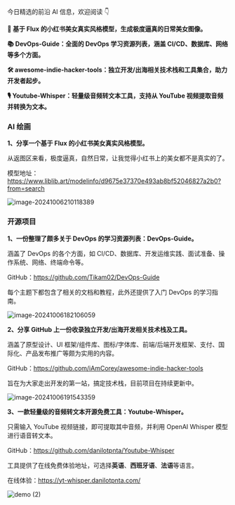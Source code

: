 今日精选的前沿 AI 信息，欢迎阅读 👇

**🎨 基于 Flux 的小红书美女真实风格模型，生成极度逼真的日常美女图像。**

**📚 DevOps-Guide：全面的 DevOps 学习资源列表，涵盖 CI/CD、数据库、网络等多个方面。**

**🛠️ awesome-indie-hacker-tools：独立开发/出海相关技术栈和工具集合，助力开发者起步。**

**🎙️ Youtube-Whisper：轻量级音频转文本工具，支持从 YouTube 视频提取音频并转换为文本。**



### AI 绘画

**1、分享一个基于 Flux 的小红书美女真实风格模型。**

从返图区来看，极度逼真，自然日常，让我觉得小红书上的美女都不是真实的了。

模型地址：https://www.liblib.art/modelinfo/d9675e37370e493ab8bf52046827a2b0?from=search

![image-20241006210118389](https://cdn.jsdelivr.net/gh/freelander/oss@master/ai-daily/2024-10-06/image-20241006210118389.png)





### 开源项目

**1、一份整理了颇多关于 DevOps 的学习资源列表：DevOps-Guide。**

涵盖了 DevOps 的各个方面，如 CI/CD、数据库、开发运维实践、面试准备、操作系统、网络、终端命令等。

GitHub：https://github.com/Tikam02/DevOps-Guide

每个主题下都包含了相关的文档和教程，此外还提供了入门 DevOps 的学习指南。

![image-20241006182106059](https://cdn.jsdelivr.net/gh/freelander/oss@master/baodian/2024-10-06/image-20241006182106059.png)

**2、分享 GitHub 上一份收录独立开发/出海开发相关技术栈及工具。**

涵盖了原型设计、UI 框架/组件库、图标/字体库、前端/后端开发框架、支付、国际化、产品发布推广等颇为实用的内容。

GitHub：https://github.com/iAmCorey/awesome-indie-hacker-tools

旨在为大家走出开发的第一站，搞定技术栈，目前项目在持续更新中。

![image-20241006191543359](https://cdn.jsdelivr.net/gh/freelander/oss@master/ai-daily/2024-10-06/image-20241006191543359.png)

**3、一款轻量级的音频转文本开源免费工具：Youtube-Whisper。**

只需输入 YouTube 视频链接，即可提取其中音频，并利用 OpenAI Whisper 模型进行语音转文本。

GitHub：https://github.com/danilotpnta/Youtube-Whisper

工具提供了在线免费体验地址，可选择**英语**、**西班牙语**、**法语**等语言。

在线体验：https://yt-whisper.danilotpnta.com/

![demo (2)](https://cdn.jsdelivr.net/gh/freelander/oss@master/ai-daily/2024-10-06/demo%20(2).gif)
